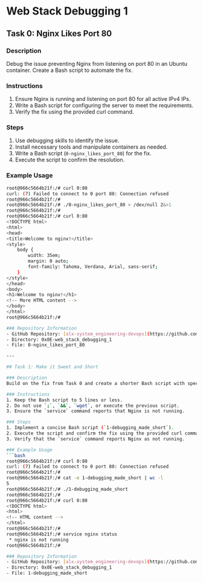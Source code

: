 # Web Stack Debugging 1

## Task 0: Nginx Likes Port 80

### Description
Debug the issue preventing Nginx from listening on port 80 in an Ubuntu container. Create a Bash script to automate the fix.

### Instructions
1. Ensure Nginx is running and listening on port 80 for all active IPv4 IPs.
2. Write a Bash script for configuring the server to meet the requirements.
3. Verify the fix using the provided curl command.

### Steps
1. Use debugging skills to identify the issue.
2. Install necessary tools and manipulate containers as needed.
3. Write a Bash script (`0-nginx_likes_port_80`) for the fix.
4. Execute the script to confirm the resolution.

### Example Usage
```bash
root@966c5664b21f:/# curl 0:80
curl: (7) Failed to connect to 0 port 80: Connection refused
root@966c5664b21f:/#
root@966c5664b21f:/# ./0-nginx_likes_port_80 > /dev/null 2&>1
root@966c5664b21f:/#
root@966c5664b21f:/# curl 0:80
<!DOCTYPE html>
<html>
<head>
<title>Welcome to nginx!</title>
<style>
    body {
        width: 35em;
        margin: 0 auto;
        font-family: Tahoma, Verdana, Arial, sans-serif;
    }
</style>
</head>
<body>
<h1>Welcome to nginx!</h1>
<!-- More HTML content -->
</body>
</html>
root@966c5664b21f:/#

### Repository Information
- GitHub Repository: [alx-system_engineering-devops](https://github.com/username/alx-system_engineering-devops)
- Directory: 0x0E-web_stack_debugging_1
- File: 0-nginx_likes_port_80

---

## Task 1: Make it Sweet and Short

### Description
Build on the fix from Task 0 and create a shorter Bash script with specific constraints.

### Instructions
1. Keep the Bash script to 5 lines or less.
2. Do not use `;`, `&&`, `wget`, or execute the previous script.
3. Ensure the `service` command reports that Nginx is not running.

### Steps
1. Implement a concise Bash script (`1-debugging_made_short`).
2. Execute the script and confirm the fix using the provided curl command.
3. Verify that the `service` command reports Nginx as not running.

### Example Usage
```bash
root@966c5664b21f:/# curl 0:80
curl: (7) Failed to connect to 0 port 80: Connection refused
root@966c5664b21f:/#
root@966c5664b21f:/# cat -e 1-debugging_made_short | wc -l
5
root@966c5664b21f:/# ./1-debugging_made_short
root@966c5664b21f:/#
root@966c5664b21f:/# curl 0:80
<!DOCTYPE html>
<html>
<!-- HTML content -->
</html>
root@966c5664b21f:/#
root@966c5664b21f:/# service nginx status
 * nginx is not running
root@966c5664b21f:/#

### Repository Information
- GitHub Repository: [alx-system_engineering-devops](https://github.com/username/alx-system_engineering-devops)
- Directory: 0x0E-web_stack_debugging_1
- File: 1-debugging_made_short
